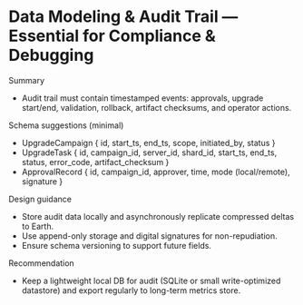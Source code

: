 # Data Modeling & Audit Trail — Essential for Compliance & Debugging

Summary
- Audit trail must contain timestamped events: approvals, upgrade start/end, validation, rollback, artifact checksums, and operator actions.

Schema suggestions (minimal)
- UpgradeCampaign { id, start_ts, end_ts, scope, initiated_by, status }
- UpgradeTask { id, campaign_id, server_id, shard_id, start_ts, end_ts, status, error_code, artifact_checksum }
- ApprovalRecord { id, campaign_id, approver, time, mode (local/remote), signature }

Design guidance
- Store audit data locally and asynchronously replicate compressed deltas to Earth.
- Use append-only storage and digital signatures for non-repudiation.
- Ensure schema versioning to support future fields.

Recommendation
- Keep a lightweight local DB for audit (SQLite or small write-optimized datastore) and export regularly to long-term metrics store.

